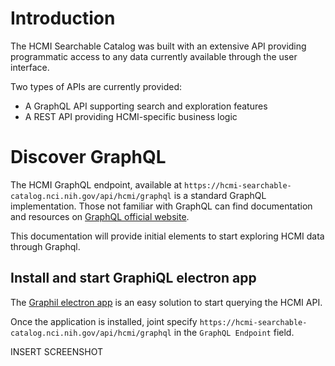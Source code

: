 # Introduction

The HCMI Searchable Catalog was built with an extensive API providing programmatic access to any data currently available through the user interface.

Two types of APIs are currently provided:

* A GraphQL API supporting search and exploration features
* A REST API providing HCMI-specific business logic

# Discover GraphQL

The HCMI GraphQL endpoint, available at `https://hcmi-searchable-catalog.nci.nih.gov/api/hcmi/graphql` is a standard GraphQL implementation. Those not familiar with GraphQL can find documentation and resources on [GraphQL official website](https://graphql.org/learn/).

This documentation will provide initial elements to start exploring HCMI data through Graphql.

## Install and start GraphiQL electron app

The [Graphil electron app](https://electronjs.org/apps/graphiql) is an easy solution to start querying the HCMI API. 

Once the application is installed, joint specify `https://hcmi-searchable-catalog.nci.nih.gov/api/hcmi/graphql` in the `GraphQL Endpoint` field.

INSERT SCREENSHOT








